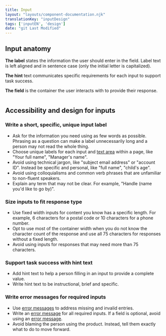 ```yaml
---
title: Input
layout: "layouts/component-documentation.njk"
translationKey: "inputDesign"
tags: ['inputEN', 'design']
date: "git Last Modified"
---
```


## Input anatomy

**The label** states the information the user should enter in the field. Label text is left aligned and in sentence case (only the initial letter is capitalized).

**The hint** text communicates specific requirements for each input to support task success.

**The field** is the container the user interacts with to provide their response.

<img class="b-sm b-gray p-400" src="/images/en/anatomy/gcds-input-anatomy.svg" alt=""/>

## Accessibility and design for inputs

### Write a short, specific, unique input label

- Ask for the information you need using as few words as possible. Phrasing as a question can make a label unnecessarily long and a person may not read the whole thing.
- Choose unique labels for each input and [text area](/en/components/textarea/) within a page, like "Your full name", "Manager's name".
- Avoid using technical jargon, like "subject email address" or "account ID". Instead be specific and personal, like "full name", "child's age".
- Avoid using colloquialisms and common verb phrases that are unfamiliar to non-fluent speakers.
- Explain any term that may not be clear. For example, "Handle (name you'd like to go by)".

### Size inputs to fit response type

- Use fixed width inputs for content you know has a specific length. For example, 6 characters for a postal code or 10 characters for a phone number.
- Opt to use most of the container width when you do not know the character count of the response and use all 75 characters for responses without a fixed length.
- Avoid using inputs for responses that may need more than 75 characters.

### Support task success with hint text

- Add hint text to help a person filling in an input to provide a complete value.
- Write hint text to be instructional, brief and specific.

### Write error messages for required inputs

- Use [error messages](/en/components/error-message) to address missing and invalid entries.
- Write an [error message](/en/components/error-message) for all required inputs. If a field is optional, avoid using an [error message](/en/components/error-message).
- Avoid blaming the person using the product. Instead, tell them exactly what to do to move forward.
